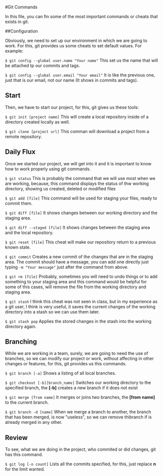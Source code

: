 #Git Commands

In this file, you can fin some of the most important commands or cheats that exists in git.


##Configuration

Obviously, we need to set up our environment in which we are going to work. For this, git provides us some cheats to set default values. For example:

`$ git config --global user.name "Your name"` 
This set us the name that will be attached tp our commits and tags.

`$ git config --global user.email "Your email"`
It is like the previous one, just that is our email, not our name (It shows in commits and tags).


## Start

Then, we have to start our project, for this, git gives us these tools:

`$ git init [project name]`
This will create a local repository inside of a directory created locally as well.

`$ git clone [project url]`
This comman will download a project from a remote repository.


## Daily Flux

Once we started our project, we will get into it and it is important to know how to work properly using git commands.

`$ git status`
This is probably the command that we will use most when we are working, because, this command displays the status of thw working directory, showing us created, deleted or modified files

`$ git add [file]`
This command will be used for staging your files, ready to commit them.

`$ git diff [file]`
It shows changes between our working directory and the staging area.

`$ git diff --staged [file]`
It shows changes between the staging area and the local repository.

`$ git reset [file]`
This cheat will make our repository return to a previous known state.

`$ git commit`
Creates a new commit of the changes that are in the staging area. The commit should have a message, you can add one directly just typing `-m "Your message"` just after the command from above.

`$ git rm [file]`
Probably, sometimes you will need to undo things or to add something to your staging area and this command would be helpful for some of this cases, will remove the file from the working directory and staging area.

`$ git stash`
I think this cheat was not seen in class, but in my experience as a git user, I think is very useful, it saves the current changes of the working directory into a stash so we can use them later.

`$ git stash pop`
Applies the stored changes in the stash into the working directory again.


## Branching

While we are working in a team, surely, we are going to need the use of branches, so we can modify our project or work, without affecting in other changes or features, for this, git provides us this commands.

`$ git branch [-a]`
Shows a listing of all local branches.

`$ git checkout [-b][branch_name]`
Switches our working directory to the specified branch, the __[-b]__ creates a new branch if it does not exist

`$ git merge [from name]`
It merges or joins two branches, the __[from name]__ to the current branch.

`$ git branch -d [name]`
When we merge a branch to another, the branch that has been merged, is now "useless", so we can remove thibranch if is already merged in any other.


## Review

To see, what we are doing in the project, who commited or did changes, git has this command.

`$ git log [-n count]`
Lists all the commits specified, for this, just replace __n__ for the limit wanted.


